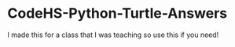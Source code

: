 # CodeHS-Python-Turtle-Answers
I made this for a class that I was teaching so use this if you need!
